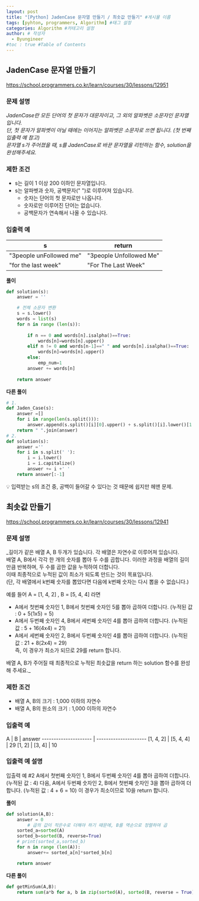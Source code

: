 ```yaml
---
layout: post
title: "[Python] JadenCase 문자열 만들기 / 최솟값 만들기" #게시물 이름
tags: [pyhton, programmers, Algorithm] #태그 설정
categories: Algorithm #카테고리 설정
author: # 작성자
  - Byungineer
#toc : true #Table of Contents
---
```

## JadenCase 문자열 만들기
<https://school.programmers.co.kr/learn/courses/30/lessons/12951>

### 문제 설명
_JadenCase란 모든 단어의 첫 문자가 대문자이고, 그 외의 알파벳은 소문자인 문자열입니다.   
단, 첫 문자가 알파벳이 아닐 때에는 이어지는 알파벳은 소문자로 쓰면 됩니다. (첫 번째 입출력 예 참고)   
문자열 s가 주어졌을 때, s를 JadenCase로 바꾼 문자열을 리턴하는 함수, solution을 완성해주세요._

### 제한 조건
- s는 길이 1 이상 200 이하인 문자열입니다.
- s는 알파벳과 숫자, 공백문자(" ")로 이루어져 있습니다.
  - 숫자는 단어의 첫 문자로만 나옵니다.
  - 숫자로만 이루어진 단어는 없습니다.
  - 공백문자가 연속해서 나올 수 있습니다.

### 입출력 예
s | return
--------------------- | ---------------------
"3people unFollowed me" |	"3people Unfollowed Me"
"for the last week"	 |	"For The Last Week"


**풀이**
```python
def solution(s):
    answer = ''

    # 전체 소문자 변환
    s = s.lower()
    words = list(s)
    for n in range (len(s)):
        
        if n == 0 and words[n].isalpha()==True:
            words[n]=words[n].upper()
        elif n != 0 and words[n-1]==" " and words[n].isalpha()==True:
            words[n]=words[n].upper()
        else:
            emp_num=1
        answer += words[n]  
            
    return answer
```

**다른 풀이**
```python
# 1.
def Jaden_Case(s):
    answer =[]
    for i in range(len(s.split())):
        answer.append(s.split()[i][0].upper() + s.split()[i].lower()[1:]) 
    return " ".join(answer)
# 2.
def solution(s):
    answer =''
    for i in s.split(' '):
        i = i.lower()
        i = i.capitalize()
        answer += i +' '
    return answer[:-1]
```


<aside>
💡 입력받는 s의 조건 중, 공백이 들어갈 수 있다는 것 때문에 쉽지만 헤맨 문제. 
</aside>


## 최솟값 만들기
<https://school.programmers.co.kr/learn/courses/30/lessons/12941>

### 문제 설명
_길이가 같은 배열 A, B 두개가 있습니다. 각 배열은 자연수로 이루어져 있습니다.   
배열 A, B에서 각각 한 개의 숫자를 뽑아 두 수를 곱합니다. 이러한 과정을 배열의 길이만큼 반복하며, 두 수를 곱한 값을 누적하여 더합니다.   
이때 최종적으로 누적된 값이 최소가 되도록 만드는 것이 목표입니다.   
(단, 각 배열에서 k번째 숫자를 뽑았다면 다음에 k번째 숫자는 다시 뽑을 수 없습니다.)   

예를 들어 A = [1, 4, 2] , B = [5, 4, 4] 라면   
- A에서 첫번째 숫자인 1, B에서 첫번째 숫자인 5를 뽑아 곱하여 더합니다. (누적된 값 : 0 + 5(1x5) = 5)
- A에서 두번째 숫자인 4, B에서 세번째 숫자인 4를 뽑아 곱하여 더합니다. (누적된 값 : 5 + 16(4x4) = 21)
- A에서 세번째 숫자인 2, B에서 두번째 숫자인 4를 뽑아 곱하여 더합니다. (누적된 값 : 21 + 8(2x4) = 29)   
즉, 이 경우가 최소가 되므로 29를 return 합니다.

배열 A, B가 주어질 때 최종적으로 누적된 최솟값을 return 하는 solution 함수를 완성해 주세요._

### 제한 조건
- 배열 A, B의 크기 : 1,000 이하의 자연수
- 배열 A, B의 원소의 크기 : 1,000 이하의 자연수

### 입출력 예
A | B | answer
--------------------- | ---------------------
[1, 4, 2] | [5, 4, 4] | 29
[1, 2] | [3, 4] | 10

### 입출력 예 설명
입출력 예 #2
A에서 첫번째 숫자인 1, B에서 두번째 숫자인 4를 뽑아 곱하여 더합니다. (누적된 값 : 4) 다음, A에서 두번째 숫자인 2, B에서 첫번째 숫자인 3을 뽑아 곱하여 더합니다. (누적된 값 : 4 + 6 = 10)
이 경우가 최소이므로 10을 return 합니다.

**풀이**
```python
def solution(A,B):
    answer = 0
		# 곱의 값이 작은수로 더해야 하기 때문에, B를 역순으로 정렬하여 곱
    sorted_a=sorted(A)
    sorted_b=sorted(B, reverse=True)
    # print(sorted_a,sorted_b)
    for n in range (len(A)):
        answer+= sorted_a[n]*sorted_b[n]

    return answer
```

**다른 풀이**
```python
def getMinSum(A,B):
    return sum(a*b for a, b in zip(sorted(A), sorted(B, reverse = True)))
```
